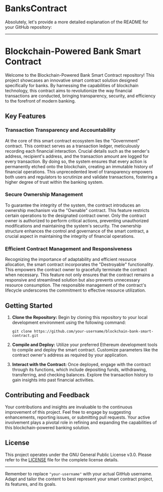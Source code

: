 # BanksContract
Absolutely, let's provide a more detailed explanation of the README for your GitHub repository:

---

# Blockchain-Powered Bank Smart Contract

Welcome to the Blockchain-Powered Bank Smart Contract repository! This project showcases an innovative smart contract solution designed specifically for banks. By harnessing the capabilities of blockchain technology, this contract aims to revolutionize the way financial transactions are conducted, bringing transparency, security, and efficiency to the forefront of modern banking.

## Key Features

### Transaction Transparency and Accountability

At the core of this smart contract ecosystem lies the "Government" contract. This contract serves as a transaction ledger, meticulously recording each financial interaction. Crucial details such as the sender's address, recipient's address, and the transaction amount are logged for every transaction. By doing so, the system ensures that every action is permanently etched onto the blockchain, creating an immutable history of financial operations. This unprecedented level of transparency empowers both users and regulators to scrutinize and validate transactions, fostering a higher degree of trust within the banking system.

### Secure Ownership Management

To guarantee the integrity of the system, the contract introduces an ownership mechanism via the "Ownable" contract. This feature restricts certain operations to the designated contract owner. Only the contract owner is authorized to perform critical actions, preventing unauthorized modifications and maintaining the system's security. The ownership structure enhances the control and governance of the smart contract, a crucial aspect in maintaining the integrity of financial operations.

### Efficient Contract Management and Responsiveness

Recognizing the importance of adaptability and efficient resource allocation, the smart contract incorporates the "Destroyable" functionality. This empowers the contract owner to gracefully terminate the contract when necessary. This feature not only ensures that the contract remains a responsive and streamlined solution but also prevents unnecessary resource consumption. The responsible management of the contract's lifecycle underscores the commitment to effective resource utilization.

## Getting Started

1. **Clone the Repository:** Begin by cloning this repository to your local development environment using the following command:
   ```
   git clone https://github.com/your-username/blockchain-bank-smart-contract.git
   ```

2. **Compile and Deploy:** Utilize your preferred Ethereum development tools to compile and deploy the smart contract. Customize parameters like the contract owner's address as required by your application.

3. **Interact with the Contract:** Once deployed, engage with the contract through its functions, which include depositing funds, withdrawing, transferring, and checking balances. Explore the transaction history to gain insights into past financial activities.

## Contributing and Feedback

Your contributions and insights are invaluable to the continuous improvement of this project. Feel free to engage by suggesting enhancements, reporting issues, or submitting pull requests. Your active involvement plays a pivotal role in refining and expanding the capabilities of this blockchain-powered banking solution.

## License

This project operates under the GNU General Public License v3.0. Please refer to the [LICENSE](LICENSE) file for the complete license details.

---

Remember to replace `"your-username"` with your actual GitHub username. Adapt and tailor the content to best represent your smart contract project, its features, and its goals.
